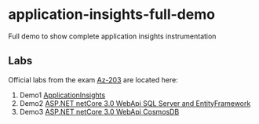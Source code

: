# application-insights-full-demo
Full demo to show complete application insights instrumentation

## Labs

Official labs from the exam [Az-203](https://github.com/MicrosoftLearning/AZ-203-DevelopingSolutionsforMicrosoftAzure) are located here:

1. Demo1 [ApplicationInsights](./Labs/AZ-203_05_lab.md)
1. Demo2 [ASP.NET netCore 3.0 WebApi SQL Server and EntityFramework](Labs/ASP.NET%20netCore%203.0%20WebApi%20SQL%20Server%20and%20EntityFramework.md)
1. Demo3 [ASP.NET netCore 3.0 WebApi CosmosDB](Labs/ASP.NET%20netCore%203.0%20WebApi%20CosmosDB.md)